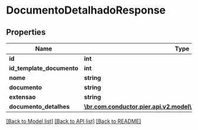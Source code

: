 # DocumentoDetalhadoResponse

## Properties
Name | Type | Description | Notes
------------ | ------------- | ------------- | -------------
**id** | **int** | {{{documento_detalhado_response_id_value}}} | [optional] 
**id_template_documento** | **int** | {{{documento_detalhado_response_id_template_documento_value}}} | [optional] 
**nome** | **string** | {{{documento_detalhado_response_nome_value}}} | [optional] 
**documento** | **string** | {{{documento_detalhado_response_documento_value}}} | [optional] 
**extensao** | **string** | {{{documento_detalhado_response_extensao_value}}} | [optional] 
**documento_detalhes** | [**\br.com.conductor.pier.api.v2.model\DocumentoDetalheResponse[]**](DocumentoDetalheResponse.md) | {{{documento_detalhado_response_documento_detalhes_value}}} | [optional] 

[[Back to Model list]](../README.md#documentation-for-models) [[Back to API list]](../README.md#documentation-for-api-endpoints) [[Back to README]](../README.md)


